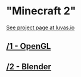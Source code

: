 # "Minecraft 2"
[See project page at luvas.io](https://luvas.io/portfolio/minecraft2)


## **[/1 - OpenGL]()**


## **[/2 - Blender]()**
